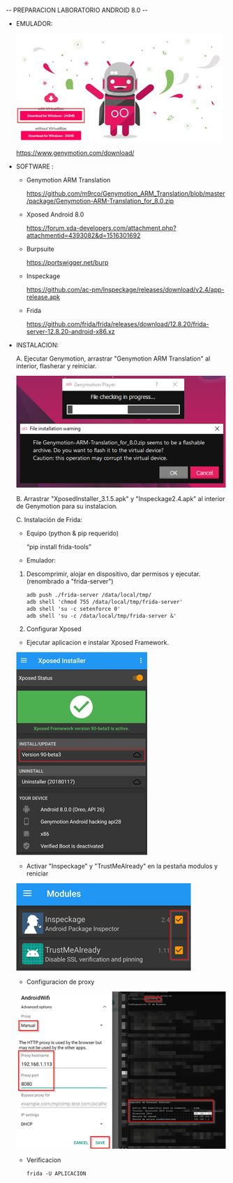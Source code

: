 
-- PREPARACION LABORATORIO ANDROID 8.0 --



- EMULADOR: 

    ![](https://github.com/pollonegro/polloFrida/blob/master/img/genylogo.png)

    https://www.genymotion.com/download/



- SOFTWARE :

  - Genymotion ARM Translation 
  
    https://github.com/m9rco/Genymotion_ARM_Translation/blob/master/package/Genymotion-ARM-Translation_for_8.0.zip


  - Xposed Android 8.0
  
    https://forum.xda-developers.com/attachment.php?attachmentid=4393082&d=1516301692


  - Burpsuite
  
    https://portswigger.net/burp
  
  
  - Inspeckage 
  
    https://github.com/ac-pm/Inspeckage/releases/download/v2.4/app-release.apk
  
  
  - Frida 
  
    https://github.com/frida/frida/releases/download/12.8.20/frida-server-12.8.20-android-x86.xz
    
    


- INSTALACION:

   A. Ejecutar Genymotion, arrastrar "Genymotion ARM Translation" al interior, flasherar y reiniciar.
    
    ![](https://github.com/pollonegro/polloFrida/blob/master/img/armgeny.png)
    
    
   B. Arrastrar "XposedInstaller_3.1.5.apk" y "Inspeckage2.4.apk" al interior de Genymotion para su instalacion.
      
    
   C. Instalación de Frida: 
   
     - Equipo (python & pip requerido)
      
         “pip install frida-tools”


     - Emulador:
    
     1. Descomprimir, alojar en dispositivo, dar permisos y ejecutar. (renombrado a "frida-server")
        
            adb push ./frida-server /data/local/tmp/
            adb shell 'chmod 755 /data/local/tmp/frida-server' 
            adb shell 'su -c setenforce 0' 
            adb shell 'su -c /data/local/tmp/frida-server &' 
          
          
     2. Configurar Xposed 
          
     - Ejecutar aplicacion e instalar Xposed Framework.  
           
     ![](https://github.com/pollonegro/polloFrida/blob/master/img/xposedd.png)
           
          
     - Activar "Inspeckage" y "TrustMeAlready" en la pestaña modulos y reniciar

     ![](https://github.com/pollonegro/polloFrida/blob/master/img/moduless.png)
           
     - Configuracion de proxy

     ![](https://github.com/pollonegro/polloFrida/blob/master/img/proxy-config.png)
          
          
     - Verificacion
           
           frida -U APLICACION

